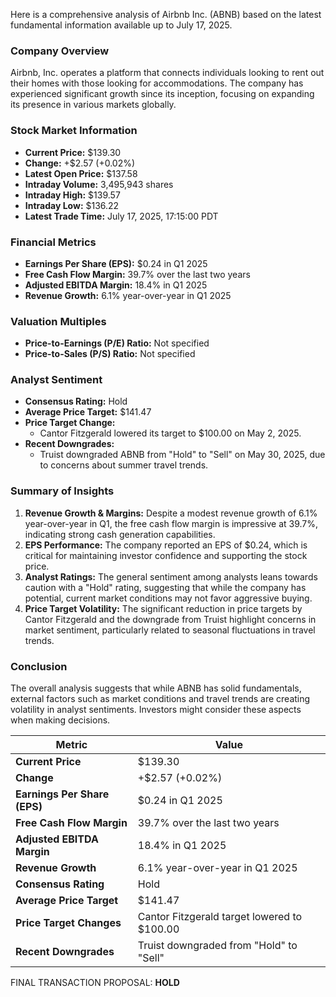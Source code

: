 Here is a comprehensive analysis of Airbnb Inc. (ABNB) based on the latest fundamental information available up to July 17, 2025.

### Company Overview
Airbnb, Inc. operates a platform that connects individuals looking to rent out their homes with those looking for accommodations. The company has experienced significant growth since its inception, focusing on expanding its presence in various markets globally.

### Stock Market Information
- **Current Price:** $139.30
- **Change:** +$2.57 (+0.02%)
- **Latest Open Price:** $137.58
- **Intraday Volume:** 3,495,943 shares
- **Intraday High:** $139.57
- **Intraday Low:** $136.22
- **Latest Trade Time:** July 17, 2025, 17:15:00 PDT

### Financial Metrics
- **Earnings Per Share (EPS):** $0.24 in Q1 2025
- **Free Cash Flow Margin:** 39.7% over the last two years
- **Adjusted EBITDA Margin:** 18.4% in Q1 2025
- **Revenue Growth:** 6.1% year-over-year in Q1 2025

### Valuation Multiples
- **Price-to-Earnings (P/E) Ratio:** Not specified
- **Price-to-Sales (P/S) Ratio:** Not specified

### Analyst Sentiment
- **Consensus Rating:** Hold
- **Average Price Target:** $141.47
- **Price Target Change:** 
  - Cantor Fitzgerald lowered its target to $100.00 on May 2, 2025.
- **Recent Downgrades:**
  - Truist downgraded ABNB from "Hold" to "Sell" on May 30, 2025, due to concerns about summer travel trends.

### Summary of Insights
1. **Revenue Growth & Margins:** Despite a modest revenue growth of 6.1% year-over-year in Q1, the free cash flow margin is impressive at 39.7%, indicating strong cash generation capabilities.
2. **EPS Performance:** The company reported an EPS of $0.24, which is critical for maintaining investor confidence and supporting the stock price.
3. **Analyst Ratings:** The general sentiment among analysts leans towards caution with a "Hold" rating, suggesting that while the company has potential, current market conditions may not favor aggressive buying.
4. **Price Target Volatility:** The significant reduction in price targets by Cantor Fitzgerald and the downgrade from Truist highlight concerns in market sentiment, particularly related to seasonal fluctuations in travel trends.

### Conclusion
The overall analysis suggests that while ABNB has solid fundamentals, external factors such as market conditions and travel trends are creating volatility in analyst sentiments. Investors might consider these aspects when making decisions.

| Metric                     | Value                                                                                   |
|----------------------------|-----------------------------------------------------------------------------------------|
| **Current Price**                    | $139.30                                                                               |
| **Change**                            | +$2.57 (+0.02%)                                                                       |
| **Earnings Per Share (EPS)**         | $0.24 in Q1 2025                                                                       |
| **Free Cash Flow Margin**             | 39.7% over the last two years                                                           |
| **Adjusted EBITDA Margin**            | 18.4% in Q1 2025                                                                        |
| **Revenue Growth**                    | 6.1% year-over-year in Q1 2025                                                          |
| **Consensus Rating**                  | Hold                                                                                    |
| **Average Price Target**              | $141.47                                                                                 |
| **Price Target Changes**              | Cantor Fitzgerald target lowered to $100.00                                               |
| **Recent Downgrades**                 | Truist downgraded from "Hold" to "Sell"                                               |

FINAL TRANSACTION PROPOSAL: **HOLD**